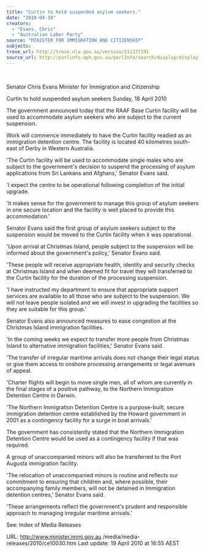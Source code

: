 ```yaml
---
title: "Curtin to hold suspended asylum seekers."
date: "2010-04-18"
creators:
  - "Evans, Chris"
  - "Australian Labor Party"
source: "MINISTER FOR IMMIGRATION AND CITIZENSHIP"
subjects:
trove_url: http://trove.nla.gov.au/version/211337191
source_url: http://parlinfo.aph.gov.au/parlInfo/search/display/display.w3p;query=Id%3A%22media/pressrel/QYGW6%22
---
```


  

 Senator Chris Evans  Minister for Immigration and Citizenship   

 Curtin to hold suspended asylum seekers  Sunday, 18 April 2010 

 The government announced today that the RAAF Base Curtin facility will be used to  accommodate asylum seekers who are subject to the current suspension. 

 Work will commence immediately to have the Curtin facility readied as an  immigration detention centre. The facility is located 40 kilometres south-east of  Derby in Western Australia. 

 'The Curtin facility will be used to accommodate single males who are subject to the  government's decision to suspend the processing of asylum applications from Sri  Lankans and Afghans,' Senator Evans said. 

 'I expect the centre to be operational following completion of the initial upgrade. 

 'It makes sense for the government to manage this group of asylum seekers in one  secure location and the facility is well placed to provide this accommodation.' 

 Senator Evans said the first group of asylum seekers subject to the suspension  would be moved to the Curtin facility when it was operational. 

 'Upon arrival at Christmas Island, people subject to the suspension will be informed  about the government's policy,' Senator Evans said. 

 'These people will receive appropriate health, identity and security checks at  Christmas Island and when deemed fit for travel they will transferred to the Curtin  facility for the duration of the processing suspension. 

 'I have instructed my department to ensure that appropriate support services are  available to all those who are subject to the suspension. We will not leave people  isolated and we will invest in upgrading the facilities so they are suitable for this  group.' 

 Senator Evans also announced measures to ease congestion at the Christmas  Island immigration facilities. 

 'In the coming weeks we expect to transfer more people from Christmas Island to  alternative immigration facilities,' Senator Evans said. 

 'The transfer of irregular maritime arrivals does not change their legal status or give  them access to onshore processing arrangements or legal avenues of appeal. 

 'Charter flights will begin to move single men, all of whom are currently in the final  stages of a positive pathway, to the Northern Immigration Detention Centre in  Darwin. 

 'The Northern Immigration Detention Centre is a purpose-built, secure immigration  detention centre established by the Howard government in 2001 as a contingency  facility for a surge in boat arrivals.' 

 The government has consistently stated that the Northern Immigration Detention  Centre would be used as a contingency facility if that was required. 

 A group of unaccompanied minors will also be transferred to the Port Augusta  immigration facility. 

 'The relocation of unaccompanied minors is routine and reflects our commitment to  ensuring that children and, where possible, their accompanying family members, will  not be detained in Immigration detention centres,' Senator Evans said. 

 'These arrangements reflect the government's prudent and responsible approach to  managing irregular maritime arrivals.' 

 

 See:  Index of Media Releases 

 URL: http://www.minister.immi.gov.au /media/media-releases/2010/ce10030.htm   Last update: 19 April 2010 at 16:55 AEST  

  

